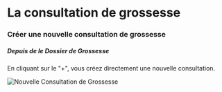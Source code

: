 # La consultation de grossesse

### Créer une nouvelle consultation de grossesse

##### Depuis de le Dossier de Grossesse

En cliquant sur le "+", vous créez directement une nouvelle consultation.
<br>

![Nouvelle Consultation de Grossesse](/img/first_steps/pregnancy_consultation/open_pregnancy_consultation.png)


